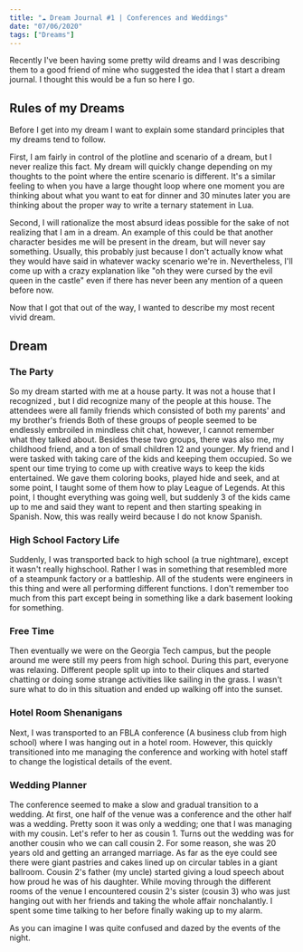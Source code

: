 ```yaml
---
title: "☁ Dream Journal #1 | Conferences and Weddings"
date: "07/06/2020"
tags: ["Dreams"]
---
```


Recently I've been having some pretty wild dreams and I was describing them to
a good friend of mine who suggested the idea that I start a
dream journal. I thought this would be a fun so here I go.

## Rules of my Dreams

Before I get into my dream I want to explain some standard principles that
my dreams tend to follow.

First, I am fairly in control of the plotline and scenario of a dream,
but I never realize this fact. My dream will quickly change depending on my
thoughts to the point where the entire scenario is different. It's a similar
feeling to when you have a large thought loop where one moment you are thinking
about what you want to eat for dinner and 30 minutes later you are thinking about
the proper way to write a ternary statement in Lua.

Second, I will rationalize the most absurd ideas possible for the sake of not
realizing that I am in a dream. An example of this could be that another
character besides me will be present in the dream, but will never say something.
Usually, this probably just because I don't actually know what they would have
said in whatever wacky scenario we're in. Nevertheless, I'll come up with a
crazy explanation like "oh they were cursed by the evil queen in the castle" even
if there has never been any mention of a queen before now.

Now that I got that out of the way, I wanted to describe my most recent vivid dream.

## Dream

### The Party

So my dream started with me at a house party. It was not a house that I recognized
, but I did recognize many of the people at this house. The attendees were all
family friends which consisted of both my parents' and my brother's friends
Both of these groups of people seemed to be endlessly embroiled in mindless
chit chat, however, I cannot remember what they talked about. Besides these two groups,
there was also me, my childhood friend, and a ton of small children 12 and younger.
My friend and I were tasked with taking care of the kids and keeping them occupied. So we spent
our time trying to come up with creative ways to keep the kids entertained. We gave
them coloring books, played hide and seek, and at some point, I taught some of them
how to play League of Legends. At this point, I thought everything was going well,
but suddenly 3 of the kids came up to me and said they want to repent and then starting
speaking in Spanish. Now, this was really weird because I do not know Spanish.

### High School Factory Life

Suddenly, I was transported back to high school (a true nightmare), except it wasn't
really highschool. Rather I was in something that resembled more of a steampunk
factory or a battleship. All of the students were engineers in this thing and were
all performing different functions. I don't remember too much from this part except
being in something like a dark basement looking for something.

### Free Time

Then eventually we were on the Georgia Tech campus, but the people around me were
still my peers from high school. During this part, everyone was relaxing. Different
people split up into to their cliques and started chatting or doing some strange
activities like sailing in the grass. I wasn't sure what to do in this situation
and ended up walking off into the sunset.

### Hotel Room Shenanigans

Next, I was transported to an FBLA conference (A business club from high school)
where I was hanging out in a hotel room. However, this quickly transitioned into
me managing the conference and working with hotel staff to change the logistical
details of the event.

### Wedding Planner

The conference seemed to make a slow and gradual transition to a wedding. At first,
one half of the venue was a conference and the other half was a wedding.
Pretty soon it was only a wedding; one that I was managing with my cousin.
Let's refer to her as cousin 1. Turns out the wedding was for another cousin who
we can call cousin 2. For some reason, she was 20 years old and getting an arranged
marriage. As far as the eye could see there were giant pastries and cakes lined
up on circular tables in a giant ballroom. Cousin 2's father (my uncle) started
giving a loud speech about how proud he was of his daughter. While moving through
the different rooms of the venue I encountered cousin 2's sister (cousin 3) who was
just hanging out with her friends and taking the whole affair nonchalantly. I spent
some time talking to her before finally waking up to my alarm.

As you can imagine I was quite confused and dazed by the events of the night.

